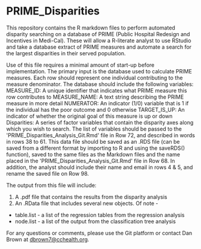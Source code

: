 # PRIME_Disparities

This repository contains the R markdown files to perform automated disparity searching on a database of PRIME (Public Hospital Redesign and Incentives in Medi-Cal). These will allow a R-literate analyst to use RStudio and take a database extract of PRIME measures and automate a search for the largest disparities in their served population. 

Use of this file requires a minimal amount of start-up before implementation. The primary input is the database used to calculate PRIME measures. Each row should represent one individual contributing to the measure denominator. The database should include the following variables:
MEASURE_ID: A unique identifier that indicates what PRIME measure this row contributes to
MEASURE_NAME: A text string describing the PRIME measure in more detail
NUMERATOR: An indicator (1/0) variable that is 1 if the individual has the poor outcome and 0 otherwise
TARGET_IS_UP: An indicator of whether the original goal of this measure is up or down
Disparities: A series of factor variables that contain the disparity axes along which you wish to search. The list of variables should be passed to the 'PRIME_Disparities_Analysis_Git.Rmd' file in Row 72, and described in words in rows 38 to 61. 
This data file should be saved as an .RDS file (can be saved from a different format by importing to R and using the saveRDS() function), saved to the same files as the Markdown files and the name placed in the  'PRIME_Disparities_Analysis_Git.Rmd' file in Row 68. In addition, the analyst should include their name and email in rows 4 & 5, and rename the saved file on Row 98.

The output from this file will include:
1) A .pdf file that contains the results from the disparity analysis
2) An .RData file that includes several new objects. Of note - 
  -  table.list - a list of the regression tables from the regression analysis
  -  node.list - a list of the output from the classification tree analysis
  
For any questions or comments, please use the Git platform or contact Dan Brown at dbrown7@cchealth.org.
